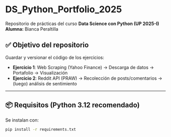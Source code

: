 # DS_Python_Portfolio_2025

Repositorio de prácticas del curso **Data Science con Python (UP 2025-I)**  
**Alumna:** Bianca Peraltilla

## ✅ Objetivo del repositorio
Guardar y versionar el código de los ejercicios:
- **Ejercicio 1**: Web Scraping (Yahoo Finance) → Descarga de datos → Portafolio → Visualización
- **Ejercicio 2**: Reddit API (PRAW) → Recolección de posts/comentarios → (luego) análisis de sentimiento

---

## 📦 Requisitos (Python 3.12 recomendado)
Se instalan con:
```bash
pip install -r requirements.txt
